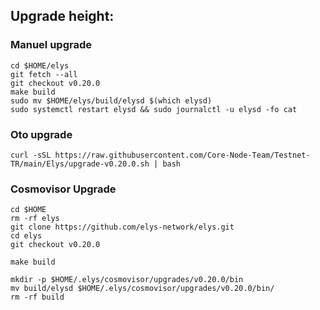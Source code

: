 ## Upgrade height: 

### Manuel upgrade
```
cd $HOME/elys
git fetch --all
git checkout v0.20.0
make build
sudo mv $HOME/elys/build/elysd $(which elysd)
sudo systemctl restart elysd && sudo journalctl -u elysd -fo cat
```
### Oto upgrade

```
curl -sSL https://raw.githubusercontent.com/Core-Node-Team/Testnet-TR/main/Elys/upgrade-v0.20.0.sh | bash
```

### Cosmovisor Upgrade
```
cd $HOME
rm -rf elys
git clone https://github.com/elys-network/elys.git
cd elys
git checkout v0.20.0
```
```
make build
```
```
mkdir -p $HOME/.elys/cosmovisor/upgrades/v0.20.0/bin
mv build/elysd $HOME/.elys/cosmovisor/upgrades/v0.20.0/bin/
rm -rf build
```
